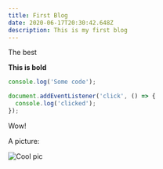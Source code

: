 ```yaml
---
title: First Blog
date: 2020-06-17T20:30:42.648Z
description: This is my first blog
---
```

The best

**This is bold**

```javascript
console.log('Some code');

document.addEventListener('click', () => {
  console.log('clicked');
});
```

Wow!

A picture:

![](assets/p6g5h5shjpw41.jpg "Cool pic")